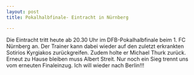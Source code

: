 ```yaml
---
layout: post
title: Pokalhalbfinale- Eintracht in Nürnberg

---
```


Die Eintracht tritt heute ab 20.30 Uhr im DFB-Pokalhalbfinale beim 1. FC Nürnberg an. Der Trainer kann dabei wieder auf den zuletzt erkrankten Sotirios Kyrgiakos zurückgreifen. Zudem holte er Michael Thurk zurück. Erneut zu Hause bleiben muss Albert Streit. Nur noch ein Sieg trennt uns vom erneuten Finaleinzug. Ich will wieder nach Berlin!!!


